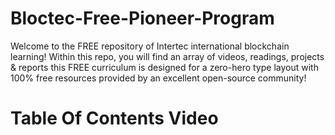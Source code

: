 # Bloctec-Free-Pioneer-Program

Welcome to the FREE repository of Intertec international blockchain learning! Within this repo, you will find an array of videos, readings, projects & reports
this FREE curriculum is designed for a zero-hero type layout with 100% free resources provided by an excellent open-source community!

  # Table Of Contents Video

     

    







